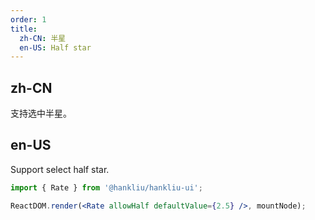 ```yaml
---
order: 1
title:
  zh-CN: 半星
  en-US: Half star
---
```


## zh-CN

支持选中半星。

## en-US

Support select half star.

```jsx
import { Rate } from '@hankliu/hankliu-ui';

ReactDOM.render(<Rate allowHalf defaultValue={2.5} />, mountNode);
```
